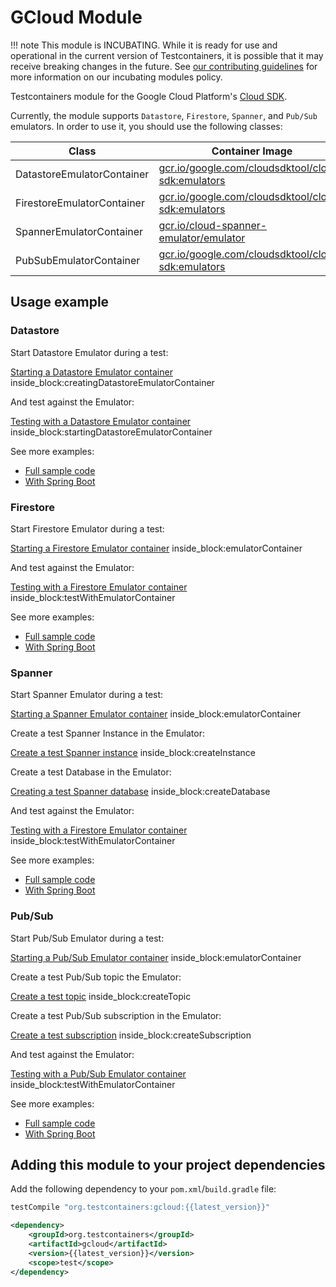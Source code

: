 # GCloud Module

!!! note
    This module is INCUBATING. While it is ready for use and operational in the current version of Testcontainers, it is possible that it may receive breaking changes in the future. See [our contributing guidelines](/contributing/#incubating-modules) for more information on our incubating modules policy.

Testcontainers module for the Google Cloud Platform's [Cloud SDK](https://cloud.google.com/sdk/).

Currently, the module supports `Datastore`, `Firestore`, `Spanner`, and `Pub/Sub` emulators. In order to use it, you should use the following classes:

Class | Container Image
-|-
DatastoreEmulatorContainer | [gcr.io/google.com/cloudsdktool/cloud-sdk:emulators](https://gcr.io/google.com/cloudsdktool/cloud-sdk)
FirestoreEmulatorContainer | [gcr.io/google.com/cloudsdktool/cloud-sdk:emulators](https://gcr.io/google.com/cloudsdktool/cloud-sdk)
SpannerEmulatorContainer | [gcr.io/cloud-spanner-emulator/emulator](https://gcr.io/cloud-spanner-emulator/emulator)
PubSubEmulatorContainer | [gcr.io/google.com/cloudsdktool/cloud-sdk:emulators](https://gcr.io/google.com/cloudsdktool/cloud-sdk)

## Usage example

### Datastore

Start Datastore Emulator during a test:

<!--codeinclude-->
[Starting a Datastore Emulator container](../../modules/gcloud/src/test/java/org/testcontainers/containers/DatastoreEmulatorContainerTest.java) inside_block:creatingDatastoreEmulatorContainer
<!--/codeinclude-->

And test against the Emulator:

<!--codeinclude-->
[Testing with a Datastore Emulator container](../../modules/gcloud/src/test/java/org/testcontainers/containers/DatastoreEmulatorContainerTest.java) inside_block:startingDatastoreEmulatorContainer
<!--/codeinclude-->

See more examples:

 * [Full sample code](https://github.com/testcontainers/testcontainers-java/tree/master/modules/gcloud/src/test/java/org/testcontainers/containers/DatastoreEmulatorContainerTest.java)
 * [With Spring Boot](https://github.com/saturnism/testcontainers-gcloud-examples/tree/main/springboot/datastore-example/src/test/java/com/example/springboot/datastore) 

### Firestore 

Start Firestore Emulator during a test:

<!--codeinclude-->
[Starting a Firestore Emulator container](../../modules/gcloud/src/test/java/org/testcontainers/containers/FirestoreEmulatorContainerTest.java) inside_block:emulatorContainer
<!--/codeinclude-->

And test against the Emulator:

<!--codeinclude-->
[Testing with a Firestore Emulator container](../../modules/gcloud/src/test/java/org/testcontainers/containers/FirestoreEmulatorContainerTest.java) inside_block:testWithEmulatorContainer
<!--/codeinclude-->

See more examples:

 * [Full sample code](https://github.com/testcontainers/testcontainers-java/tree/master/modules/gcloud/src/test/java/org/testcontainers/containers/FirestoreEmulatorContainerTest.java)
 * [With Spring Boot](https://github.com/saturnism/testcontainers-gcloud-examples/tree/main/springboot/firestore-example/src/test/java/com/example/springboot/firestore/FirestoreIntegrationTests.java)

### Spanner 

Start Spanner Emulator during a test:

<!--codeinclude-->
[Starting a Spanner Emulator container](../../modules/gcloud/src/test/java/org/testcontainers/containers/SpannerEmulatorContainerTest.java) inside_block:emulatorContainer
<!--/codeinclude-->

Create a test Spanner Instance in the Emulator:

<!--codeinclude-->
[Create a test Spanner instance](../../modules/gcloud/src/test/java/org/testcontainers/containers/SpannerEmulatorContainerTest.java) inside_block:createInstance
<!--/codeinclude-->

Create a test Database in the Emulator:

<!--codeinclude-->
[Creating a test Spanner database](../../modules/gcloud/src/test/java/org/testcontainers/containers/SpannerEmulatorContainerTest.java) inside_block:createDatabase
<!--/codeinclude-->

And test against the Emulator:

<!--codeinclude-->
[Testing with a Firestore Emulator container](../../modules/gcloud/src/test/java/org/testcontainers/containers/SpannerEmulatorContainerTest.java) inside_block:testWithEmulatorContainer
<!--/codeinclude-->

See more examples:

 * [Full sample code](https://github.com/testcontainers/testcontainers-java/tree/master/modules/gcloud/src/test/java/org/testcontainers/containers/SpannerEmulatorContainerTest.java)
 * [With Spring Boot](https://github.com/saturnism/testcontainers-gcloud-examples/tree/main/springboot/spanner-example/src/test/java/com/example/springboot/spanner/SpannerIntegrationTests.java)

### Pub/Sub 

Start Pub/Sub Emulator during a test:

<!--codeinclude-->
[Starting a Pub/Sub Emulator container](../../modules/gcloud/src/test/java/org/testcontainers/containers/PubSubEmulatorContainerTest.java) inside_block:emulatorContainer
<!--/codeinclude-->

Create a test Pub/Sub topic the Emulator:

<!--codeinclude-->
[Create a test topic](../../modules/gcloud/src/test/java/org/testcontainers/containers/PubSubEmulatorContainerTest.java) inside_block:createTopic
<!--/codeinclude-->

Create a test Pub/Sub subscription in the Emulator:

<!--codeinclude-->
[Create a test subscription](../../modules/gcloud/src/test/java/org/testcontainers/containers/PubSubEmulatorContainerTest.java) inside_block:createSubscription
<!--/codeinclude-->

And test against the Emulator:

<!--codeinclude-->
[Testing with a Pub/Sub Emulator container](../../modules/gcloud/src/test/java/org/testcontainers/containers/PubSubEmulatorContainerTest.java) inside_block:testWithEmulatorContainer
<!--/codeinclude-->

See more examples:

 * [Full sample code](https://github.com/testcontainers/testcontainers-java/tree/master/modules/gcloud/src/test/java/org/testcontainers/containers/PubSubEmulatorContainerTest.java)
 * [With Spring Boot](https://github.com/saturnism/testcontainers-gcloud-examples/tree/main/springboot/pubsub-example/src/test/java/com/example/springboot/pubsub/PubSubIntegrationTests.java)

## Adding this module to your project dependencies

Add the following dependency to your `pom.xml`/`build.gradle` file:

```groovy tab='Gradle'
testCompile "org.testcontainers:gcloud:{{latest_version}}"
```

```xml tab='Maven'
<dependency>
    <groupId>org.testcontainers</groupId>
    <artifactId>gcloud</artifactId>
    <version>{{latest_version}}</version>
    <scope>test</scope>
</dependency>
```

